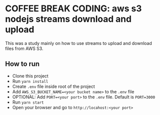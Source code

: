 # COFFEE BREAK CODING: aws s3 nodejs streams download and upload

This was a study mainly on how to use streams to upload and download files from AWS S3.

## How to run

* Clone this project
* Run `yarn install`
* Create `.env` file inside root of the project
* Add `AWS_S3_BUCKET_NAME=<your bucket name>` to the `.env` file
* OPTIONAL: Add `PORT=<your port>` to the `.env` file. Default is `PORT=3000`
* Run `yarn start`
* Open your browser and go to `http://locahost:<your port>`

